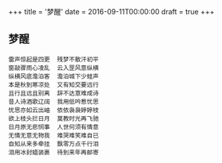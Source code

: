+++
title = '梦醒'
date = 2016-09-11T00:00:00
draft = true
+++
## 梦醒

```text
雷声惊起是四更  残梦不散汗初平
窗敲骤雨心凌乱  云入罡风意纵横
纵横风底澹泊客  澹泊城下少蛙声
本是秋到寒凉处  又有知交要远行
且行且远且别离  辞不达意难成诗
昔人诗酒歌辽阔  我用低吟惹忧思
忧思亦如云出岫  依依袅袅婷婷枝
欲上枝头拦日月  莫教时光再飞驰
日月原无悲悯事  人世何须有情意
无情无意无物我  难哭难笑难自已
自知从来多牵挂  飘零万点千行泪
泪用冰封蜡装裹  待到来年再邮寄
```
